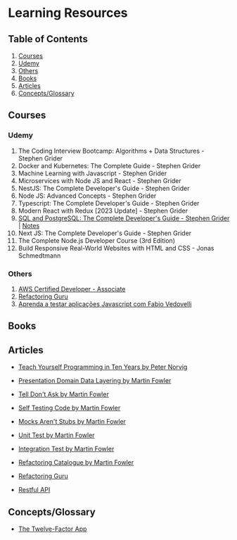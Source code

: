 # Learning Resources

## Table of Contents

1. [Courses](#courses)
1. [Udemy](#udemy)
1. [Others](#others)
1. [Books](#books)
1. [Articles](#articles)
1. [Concepts/Glossary](#conceptsglossary)

## Courses

### Udemy

1. The Coding Interview Bootcamp: Algorithms + Data Structures - Stephen Grider
1. Docker and Kubernetes: The Complete Guide - Stephen Grider
1. Machine Learning with Javascript - Stephen Grider
1. Microservices with Node JS and React - Stephen Grider
1. NestJS: The Complete Developer's Guide - Stephen Grider
1. Node JS: Advanced Concepts - Stephen Grider
1. Typescript: The Complete Developer's Guide - Stephen Grider
1. Modern React with Redux [2023 Update] - Stephen Grider
1. [SQL and PostgreSQL: The Complete Developer's Guide - Stephen Grider](https://www.udemy.com/course/sql-and-postgresql) | [Notes](https://github.com/gabrielvsantana/sg-sql)
1. Next JS: The Complete Developer's Guide - Stephen Grider
1. The Complete Node.js Developer Course (3rd Edition)
1. Build Responsive Real-World Websites with HTML and CSS - Jonas Schmedtmann

### Others

1. [AWS Certified Developer - Associate](https://learn.cantrill.io/p/aws-certified-developer-associate)
1. [Refactoring Guru](https://refactoring.guru/)
1. [Aprenda a testar aplicações Javascript com Fabio Vedovelli](https://curso.javascript.tv.br/login )

## Books

## Articles

- [Teach Yourself Programming in Ten Years by Peter Norvig](https://norvig.com/21-days.html)
- [Presentation Domain Data Layering by Martin Fowler](https://martinfowler.com/bliki/PresentationDomainDataLayering.html)
- [Tell Don't Ask by Martin Fowler](https://martinfowler.com/bliki/TellDontAsk.html)
- [Self Testing Code by Martin Fowler](https://martinfowler.com/bliki/SelfTestingCode.html)
- [Mocks Aren't Stubs by Martin Fowler](https://martinfowler.com/articles/mocksArentStubs.html)
- [Unit Test by Martin Fowler](https://martinfowler.com/bliki/UnitTest.html)
- [Integration Test by Martin Fowler](https://martinfowler.com/bliki/IntegrationTest.html)

- [Refactoring Catalogue by Martin Fowler](https://refactoring.com/catalog/)
- [Refactoring Guru](https://refactoring.guru/)

- [Restful API](https://restfulapi.net/)

## Concepts/Glossary

- [The Twelve-Factor App](https://12factor.net/)
